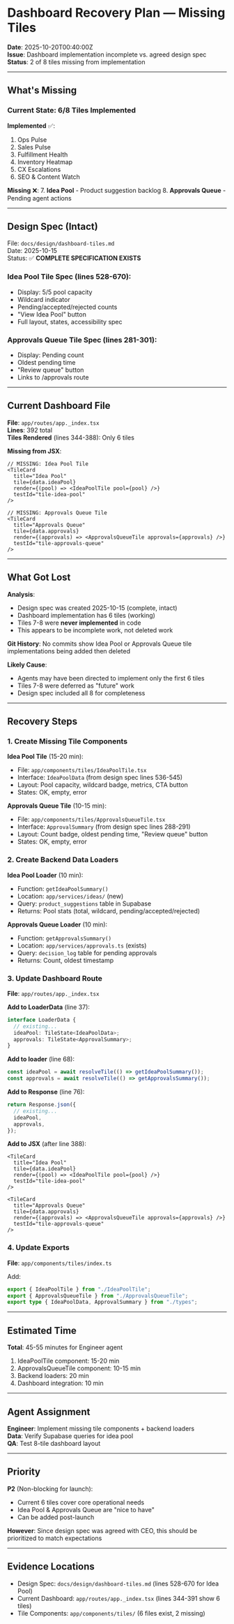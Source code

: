 # Dashboard Recovery Plan — Missing Tiles

**Date**: 2025-10-20T00:40:00Z  
**Issue**: Dashboard implementation incomplete vs. agreed design spec  
**Status**: 2 of 8 tiles missing from implementation

---

## What's Missing

### Current State: 6/8 Tiles Implemented

**Implemented** ✅:

1. Ops Pulse
2. Sales Pulse
3. Fulfillment Health
4. Inventory Heatmap
5. CX Escalations
6. SEO & Content Watch

**Missing** ❌: 7. **Idea Pool** - Product suggestion backlog 8. **Approvals Queue** - Pending agent actions

---

## Design Spec (Intact)

File: `docs/design/dashboard-tiles.md`  
Date: 2025-10-15  
Status: ✅ **COMPLETE SPECIFICATION EXISTS**

### Idea Pool Tile Spec (lines 528-670):

- Display: 5/5 pool capacity
- Wildcard indicator
- Pending/accepted/rejected counts
- "View Idea Pool" button
- Full layout, states, accessibility spec

### Approvals Queue Tile Spec (lines 281-301):

- Display: Pending count
- Oldest pending time
- "Review queue" button
- Links to /approvals route

---

## Current Dashboard File

**File**: `app/routes/app._index.tsx`  
**Lines**: 392 total  
**Tiles Rendered** (lines 344-388): Only 6 tiles

**Missing from JSX**:

```tsx
// MISSING: Idea Pool Tile
<TileCard
  title="Idea Pool"
  tile={data.ideaPool}
  render={(pool) => <IdeaPoolTile pool={pool} />}
  testId="tile-idea-pool"
/>

// MISSING: Approvals Queue Tile
<TileCard
  title="Approvals Queue"
  tile={data.approvals}
  render={(approvals) => <ApprovalsQueueTile approvals={approvals} />}
  testId="tile-approvals-queue"
/>
```

---

## What Got Lost

**Analysis**:

- Design spec was created 2025-10-15 (complete, intact)
- Dashboard implementation has 6 tiles (working)
- Tiles 7-8 were **never implemented** in code
- This appears to be incomplete work, not deleted work

**Git History**: No commits show Idea Pool or Approvals Queue tile implementations being added then deleted

**Likely Cause**:

- Agents may have been directed to implement only the first 6 tiles
- Tiles 7-8 were deferred as "future" work
- Design spec included all 8 for completeness

---

## Recovery Steps

### 1. Create Missing Tile Components

**Idea Pool Tile** (15-20 min):

- File: `app/components/tiles/IdeaPoolTile.tsx`
- Interface: `IdeaPoolData` (from design spec lines 536-545)
- Layout: Pool capacity, wildcard badge, metrics, CTA button
- States: OK, empty, error

**Approvals Queue Tile** (10-15 min):

- File: `app/components/tiles/ApprovalsQueueTile.tsx`
- Interface: `ApprovalSummary` (from design spec lines 288-291)
- Layout: Count badge, oldest pending time, "Review queue" button
- States: OK, empty, error

### 2. Create Backend Data Loaders

**Idea Pool Loader** (10 min):

- Function: `getIdeaPoolSummary()`
- Location: `app/services/ideas/` (new)
- Query: `product_suggestions` table in Supabase
- Returns: Pool stats (total, wildcard, pending/accepted/rejected)

**Approvals Queue Loader** (10 min):

- Function: `getApprovalsSummary()`
- Location: `app/services/approvals.ts` (exists)
- Query: `decision_log` table for pending approvals
- Returns: Count, oldest timestamp

### 3. Update Dashboard Route

**File**: `app/routes/app._index.tsx`

**Add to LoaderData** (line 37):

```typescript
interface LoaderData {
  // existing...
  ideaPool: TileState<IdeaPoolData>;
  approvals: TileState<ApprovalSummary>;
}
```

**Add to loader** (line 68):

```typescript
const ideaPool = await resolveTile(() => getIdeaPoolSummary());
const approvals = await resolveTile(() => getApprovalsSummary());
```

**Add to Response** (line 76):

```typescript
return Response.json({
  // existing...
  ideaPool,
  approvals,
});
```

**Add to JSX** (after line 388):

```tsx
<TileCard
  title="Idea Pool"
  tile={data.ideaPool}
  render={(pool) => <IdeaPoolTile pool={pool} />}
  testId="tile-idea-pool"
/>

<TileCard
  title="Approvals Queue"
  tile={data.approvals}
  render={(approvals) => <ApprovalsQueueTile approvals={approvals} />}
  testId="tile-approvals-queue"
/>
```

### 4. Update Exports

**File**: `app/components/tiles/index.ts`

Add:

```typescript
export { IdeaPoolTile } from "./IdeaPoolTile";
export { ApprovalsQueueTile } from "./ApprovalsQueueTile";
export type { IdeaPoolData, ApprovalSummary } from "./types";
```

---

## Estimated Time

**Total**: 45-55 minutes for Engineer agent

1. IdeaPoolTile component: 15-20 min
2. ApprovalsQueueTile component: 10-15 min
3. Backend loaders: 20 min
4. Dashboard integration: 10 min

---

## Agent Assignment

**Engineer**: Implement missing tile components + backend loaders  
**Data**: Verify Supabase queries for idea pool  
**QA**: Test 8-tile dashboard layout

---

## Priority

**P2** (Non-blocking for launch):

- Current 6 tiles cover core operational needs
- Idea Pool & Approvals Queue are "nice to have"
- Can be added post-launch

**However**: Since design spec was agreed with CEO, this should be prioritized to match expectations

---

## Evidence Locations

- Design Spec: `docs/design/dashboard-tiles.md` (lines 528-670 for Idea Pool)
- Current Dashboard: `app/routes/app._index.tsx` (lines 344-391 show 6 tiles)
- Tile Components: `app/components/tiles/` (6 files exist, 2 missing)

